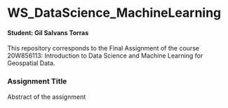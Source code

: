 # WS_DataScience_MachineLearning
#### Student: Gil Salvans Torras
This repository corresponds to the Final Assignment of the course 20W856113: Introduction to Data Science and Machine Learning for Geospatial Data. 

### Assignment Title
Abstract of the assignment
